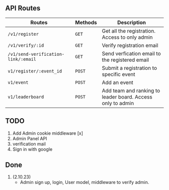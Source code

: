## API Routes
| Routes | Methods | Description |
| ------ | ------- | ----------- |
| `/v1/register` | `GET` | Get all the registration. Access to only admin |
| `/v1/verify/:id` | `GET` | Verify registration email |
| `/v1/send-verification-link/:email` | `GET` | Send verfication email to the registered email |
| `v1/register/:event_id` | `POST` | Submit a registration to specific event |
| `v1/event` | `POST` | Add an event |
| `v1/leaderboard` | `POST` | Add team and ranking to leader board. Access only to admin |


## TODO
1. Add Admin cookie middleware [x]
2. Admin Panel API
3. verification mail
4. Sign in with google

## Done
1. (2.10.23)
    - Admin sign up, login, User model, middleware to verify admin.